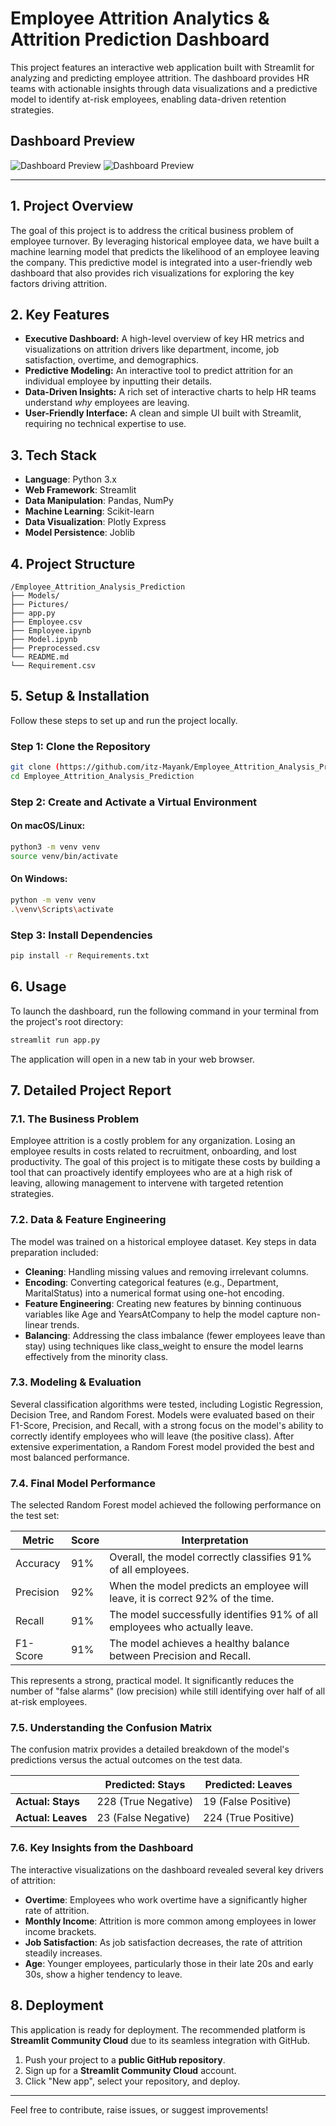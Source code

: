 # Employee Attrition Analytics & Attrition Prediction Dashboard

This project features an interactive web application built with Streamlit for analyzing and predicting employee attrition. The dashboard provides HR teams with actionable insights through data visualizations and a predictive model to identify at-risk employees, enabling data-driven retention strategies.

## Dashboard Preview
![Dashboard Preview](Pictures/1.png)
![Dashboard Preview](Pictures/2.png)

---

## 1. Project Overview
The goal of this project is to address the critical business problem of employee turnover. By leveraging historical employee data, we have built a machine learning model that predicts the likelihood of an employee leaving the company. This predictive model is integrated into a user-friendly web dashboard that also provides rich visualizations for exploring the key factors driving attrition.

## 2. Key Features
- **Executive Dashboard:** A high-level overview of key HR metrics and visualizations on attrition drivers like department, income, job satisfaction, overtime, and demographics.
- **Predictive Modeling:** An interactive tool to predict attrition for an individual employee by inputting their details.
- **Data-Driven Insights:** A rich set of interactive charts to help HR teams understand *why* employees are leaving.
- **User-Friendly Interface:** A clean and simple UI built with Streamlit, requiring no technical expertise to use.

## 3. Tech Stack
- **Language**: Python 3.x
- **Web Framework**: Streamlit
- **Data Manipulation**: Pandas, NumPy
- **Machine Learning**: Scikit-learn
- **Data Visualization**: Plotly Express
- **Model Persistence**: Joblib

## 4. Project Structure
```
/Employee_Attrition_Analysis_Prediction
├── Models/
├── Pictures/
├── app.py
├── Employee.csv
├── Employee.ipynb
├── Model.ipynb
├── Preprocessed.csv
└── README.md
└── Requirement.csv
```

## 5. Setup & Installation
Follow these steps to set up and run the project locally.

### **Step 1: Clone the Repository**
```bash
git clone (https://github.com/itz-Mayank/Employee_Attrition_Analysis_Prediction)
cd Employee_Attrition_Analysis_Prediction
```

### **Step 2: Create and Activate a Virtual Environment**
#### On macOS/Linux:
```bash
python3 -m venv venv
source venv/bin/activate
```
#### On Windows:
```bash
python -m venv venv
.\venv\Scripts\activate
```

### **Step 3: Install Dependencies**
```bash
pip install -r Requirements.txt
```

## 6. Usage
To launch the dashboard, run the following command in your terminal from the project's root directory:
```bash
streamlit run app.py
```
The application will open in a new tab in your web browser.

## 7. Detailed Project Report

### 7.1. The Business Problem
Employee attrition is a costly problem for any organization. Losing an employee results in costs related to recruitment, onboarding, and lost productivity. The goal of this project is to mitigate these costs by building a tool that can proactively identify employees who are at a high risk of leaving, allowing management to intervene with targeted retention strategies.

### 7.2. Data & Feature Engineering
The model was trained on a historical employee dataset. Key steps in data preparation included:

- **Cleaning**: Handling missing values and removing irrelevant columns.
- **Encoding**: Converting categorical features (e.g., Department, MaritalStatus) into a numerical format using one-hot encoding.
- **Feature Engineering**: Creating new features by binning continuous variables like Age and YearsAtCompany to help the model capture non-linear trends.
- **Balancing**: Addressing the class imbalance (fewer employees leave than stay) using techniques like class_weight to ensure the model learns effectively from the minority class.

### 7.3. Modeling & Evaluation
Several classification algorithms were tested, including Logistic Regression, Decision Tree, and Random Forest. Models were evaluated based on their F1-Score, Precision, and Recall, with a strong focus on the model's ability to correctly identify employees who will leave (the positive class). After extensive experimentation, a Random Forest model provided the best and most balanced performance.

### 7.4. Final Model Performance
The selected Random Forest model achieved the following performance on the test set:

| Metric     | Score | Interpretation                                                |
|------------|-------|--------------------------------------------------------------|
| Accuracy   | 91%   | Overall, the model correctly classifies 91% of all employees.|
| Precision  | 92%   | When the model predicts an employee will leave, it is correct 92% of the time.|
| Recall     | 91%   | The model successfully identifies 91% of all employees who actually leave.|
| F1-Score   | 91%   | The model achieves a healthy balance between Precision and Recall.|

This represents a strong, practical model. It significantly reduces the number of "false alarms" (low precision) while still identifying over half of all at-risk employees.

### 7.5. Understanding the Confusion Matrix
The confusion matrix provides a detailed breakdown of the model's predictions versus the actual outcomes on the test data.

|                 | Predicted: Stays | Predicted: Leaves |
|-----------------|------------------|--------------------|
| **Actual: Stays**   | 228 (True Negative) | 19 (False Positive)  |
| **Actual: Leaves**  | 23 (False Negative) | 224 (True Positive)   |


### 7.6. Key Insights from the Dashboard
The interactive visualizations on the dashboard revealed several key drivers of attrition:

- **Overtime**: Employees who work overtime have a significantly higher rate of attrition.
- **Monthly Income**: Attrition is more common among employees in lower income brackets.
- **Job Satisfaction**: As job satisfaction decreases, the rate of attrition steadily increases.
- **Age**: Younger employees, particularly those in their late 20s and early 30s, show a higher tendency to leave.

## 8. Deployment
This application is ready for deployment. The recommended platform is **Streamlit Community Cloud** due to its seamless integration with GitHub.

1. Push your project to a **public GitHub repository**.
2. Sign up for a **Streamlit Community Cloud** account.
3. Click "New app", select your repository, and deploy.

---

Feel free to contribute, raise issues, or suggest improvements!

